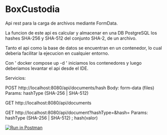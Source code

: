 # BoxCustodia

Api rest para la carga de archivos mediante FormData.

La funcion de este api es calcular y almacenar en una DB PostgreSQL los hashes SHA-256 y SHA-512 del conjunto SHA-2, de un archivo.

Tanto el api como la base de datos se encuentran en un contenedor, lo cual deberia facilitar la ejecucion en cualquier entorno.

Con ' docker compose up -d ' iniciamos los contenedores y luego deberiamos levantar el api desde el IDE.

Servicios: 

POST http://localhost:8080/api/documents/hash
  Body: form-data (files)
  Params: hashType (SHA-256 | SHA-512)

GET http://localhost:8080/api/documents 

GET http://localhost:8080/api/document?hashType=&hash=
  Params: hashType (SHA-256 | SHA-512) ; hash(valor)

  [![Run in Postman](https://run.pstmn.io/button.svg)](https://god.gw.postman.com/run-collection/16169901-e5cc87a1-b3b2-46f4-a28f-f6537f01208d?action=collection%2Ffork&source=rip_markdown&collection-url=entityId%3D16169901-e5cc87a1-b3b2-46f4-a28f-f6537f01208d%26entityType%3Dcollection%26workspaceId%3D0cf215fb-6675-4116-9a9c-82b011556204)

